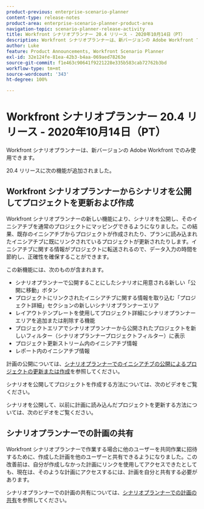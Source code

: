 ```yaml
---
product-previous: enterprise-scenario-planner
content-type: release-notes
product-area: enterprise-scenario-planner-product-area
navigation-topic: scenario-planner-release-activity
title: Workfront シナリオプランナー 20.4 リリース - 2020年10月14日（PT）
description: Workfront シナリオプランナーは、新バージョンの Adobe Workfront でのみ使用できます。
author: Luke
feature: Product Announcements, Workfront Scenario Planner
exl-id: 32e124fe-81ea-42b3-b4aa-069aed78263e
source-git-commit: f1e463c90641f9221228e335b583cab72762b3bd
workflow-type: tm+mt
source-wordcount: '343'
ht-degree: 100%

---
```


# Workfront シナリオプランナー 20.4 リリース - 2020年10月14日（PT）

Workfront シナリオプランナーは、新バージョンの Adobe Workfront でのみ使用できます。

20.4 リリースに次の機能が追加されました。

## Workfront シナリオプランナーからシナリオを公開してプロジェクトを更新および作成

Workfront シナリオプランナーの新しい機能により、シナリオを公開し、そのイニシアチブを通常のプロジェクトにマッピングできるようになりました。この結果、既存のイニシアチブからプロジェクトが作成されたり、プランに読み込まれたイニシアチブに既にリンクされているプロジェクトが更新されたりします。イニシアチブに関する情報がプロジェクトに転送されるので、データ入力の時間を節約し、正確性を確保することができます。

この新機能には、次のものが含まれます。

* シナリオプランナーで公開することにしたシナリオに用意される新しい「公開に移動」ボタン
* プロジェクトにリンクされたイニシアチブに関する情報を取り込む「プロジェクト詳細」セクションの新しいシナリオプランナーエリア
* レイアウトテンプレートを使用してプロジェクト詳細にシナリオプランナーエリアを追加または削除する機能
* プロジェクトエリアでシナリオプランナーから公開されたプロジェクトを新しいフィルター（シナリオプランナープロジェクトフィルター）に表示
* プロジェクト更新ストリーム内のイニシアチブ情報
* レポート内のイニシアチブ情報

計画の公開については、[シナリオプランナーでのイニシアチブの公開によるプロジェクトの更新または作成](../../../scenario-planner/publish-scenarios-update-projects.md)を参照してください。

シナリオを公開してプロジェクトを作成する方法については、次のビデオをご覧ください。

シナリオを公開して、以前に計画に読み込んだプロジェクトを更新する方法については、次のビデオをご覧ください。

## シナリオプランナーでの計画の共有

Workfront シナリオプランナーで作業する場合に他のユーザーを共同作業に招待するために、作成した計画を他のユーザーと共有できるようになりました。この改善前は、自分が作成しなかった計画にリンクを使用してアクセスできたとしても、現在は、そのような計画にアクセスするには、計画を自分と共有する必要があります。

シナリオプランナーでの計画の共有については、[シナリオプランナーでの計画の共有](../../../scenario-planner/share-a-plan.md)を参照してください。

